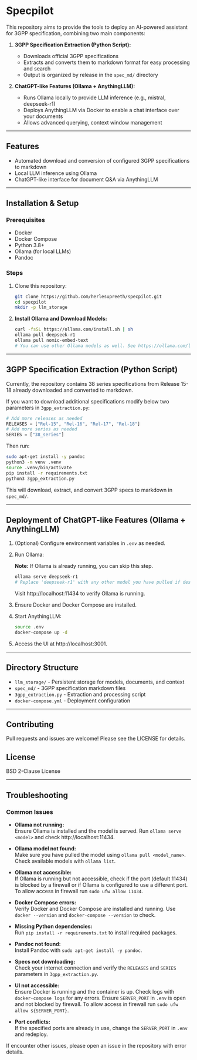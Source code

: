 
# Specpilot

This repository aims to provide the tools to deploy an AI-powered assistant for 3GPP specification, combining two main components:

1. **3GPP Specification Extraction (Python Script):**
   - Downloads official 3GPP specifications
   - Extracts and converts them to markdown format for easy processing and search
   - Output is organized by release in the `spec_md/` directory

2. **ChatGPT-like Features (Ollama + AnythingLLM):**
   - Runs Ollama locally to provide LLM inference (e.g., mistral, deepseek-r1)
   - Deploys AnythingLLM via Docker to enable a chat interface over your documents
   - Allows advanced querying, context window management

---

## Features
- Automated download and conversion of configured 3GPP specifications to markdown
- Local LLM inference using Ollama
- ChatGPT-like interface for document Q&A via AnythingLLM

---

## Installation & Setup

### Prerequisites
- Docker
- Docker Compose
- Python 3.8+
- Ollama (for local LLMs)
- Pandoc

### Steps
1. Clone this repository:
   ```bash
   git clone https://github.com/herlesupreeth/specpilot.git
   cd specpilot
   mkdir -p llm_storage
   ```

2. **Install Ollama and Download Models:**
   ```bash
   curl -fsSL https://ollama.com/install.sh | sh
   ollama pull deepseek-r1
   ollama pull nomic-embed-text
   # You can use other Ollama models as well. See https://ollama.com/library for available models.
   ```

---

## 3GPP Specification Extraction (Python Script)

Currently, the repository contains 38 series specifications from Release 15-18 already downloaded and converted to markdown.

If you want to download additional specifications modify below two parameters in `3gpp_extraction.py`:

```python
# Add more releases as needed
RELEASES = ["Rel-15", "Rel-16", "Rel-17", "Rel-18"]
# Add more series as needed
SERIES = ["38_series"]
```

Then run:

```bash
sudo apt-get install -y pandoc
python3 -m venv .venv
source .venv/bin/activate
pip install -r requirements.txt
python3 3gpp_extraction.py
```

This will download, extract, and convert 3GPP specs to markdown in `spec_md/`.

---

## Deployment of ChatGPT-like Features (Ollama + AnythingLLM)

1. (Optional) Configure environment variables in `.env` as needed.

2. Run Ollama:

   **Note:** If Ollama is already running, you can skip this step.
   ```bash
   ollama serve deepseek-r1
   # Replace 'deepseek-r1' with any other model you have pulled if desired.
   ```
   Visit http://localhost:11434 to verify Ollama is running.

3. Ensure Docker and Docker Compose are installed.

4. Start AnythingLLM:
   ```bash
   source .env
   docker-compose up -d
   ```

5. Access the UI at http://localhost:3001.

---

## Directory Structure
- `llm_storage/` - Persistent storage for models, documents, and context
- `spec_md/` - 3GPP specification markdown files
- `3gpp_extraction.py` - Extraction and processing script
- `docker-compose.yml` - Deployment configuration

---

## Contributing
Pull requests and issues are welcome! Please see the LICENSE for details.

## License
BSD 2-Clause License

---

## Troubleshooting

### Common Issues

- **Ollama not running:**  
   Ensure Ollama is installed and the model is served. Run `ollama serve <model>` and check http://localhost:11434.

- **Ollama model not found:**  
   Make sure you have pulled the model using `ollama pull <model_name>`. Check available models with `ollama list`.

- **Ollama not accessible:**  
   If Ollama is running but not accessible, check if the port (default 11434) is blocked by a firewall or if Ollama is configured to use a different port. To allow access in firewall run `sudo ufw allow 11434`.

- **Docker Compose errors:**  
   Verify Docker and Docker Compose are installed and running. Use `docker --version` and `docker-compose --version` to check.

- **Missing Python dependencies:**  
   Run `pip install -r requirements.txt` to install required packages.

- **Pandoc not found:**  
   Install Pandoc with `sudo apt-get install -y pandoc`.

- **Specs not downloading:**  
   Check your internet connection and verify the `RELEASES` and `SERIES` parameters in `3gpp_extraction.py`.

- **UI not accessible:**  
   Ensure Docker is running and the container is up. Check logs with `docker-compose logs` for any errors. Ensure `SERVER_PORT` in `.env` is open and not blocked by firewall. To allow access in firewall run `sudo ufw allow ${SERVER_PORT}`.

- **Port conflicts:**  
   If the specified ports are already in use, change the `SERVER_PORT` in `.env` and redeploy.

If encounter other issues, please open an issue in the repository with error details.
